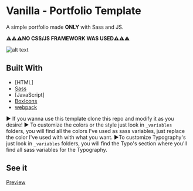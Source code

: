 # Vanilla - Portfolio Template
A simple portfolio made **ONLY** with Sass and JS.

:warning::warning::warning:**NO CSS/JS FRAMEWORK WAS USED**:warning::warning::warning:

![alt text](http://url/to/img.png)

## Built With
* [HTML]
* [Sass](https://sass-lang.com/)
* [JavaScript]
* [BoxIcons](https://boxicons.com/)
* [webpack](https://webpack.js.org/)

:arrow_forward: If you wanna use this template clone this repo and modify it as you desire!
:arrow_forward: To customize the colors or the style just look in `_variables` folders, you will find all the colors I've used as sass variables, just replace the color I've used with with what you want.
:arrow_forward:To customize Typography's just look in `_variables` folders, you will find the Typo's section where  you'll find all sass variables for the Typography.

## See it
[Preview](https://gigliottigiuseppe.it/ice/index.html)
